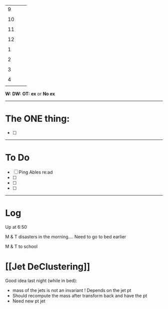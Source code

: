
|     |     |     |
| --- | --- | --- |
| 9   |     |     |
|     |     |     |
| 10  |     |     |
|     |     |     |
| 11  |     |     |
|     |     |     |
| 12  |     |     |
|     |     |     |
| 1   |     |     |
|     |     |     |
| 2   |     |     |
|     |     |     |
| 3   |     |     |
|     |     |     |
| 4   |     |     |
|     |     |     |

**W:**
**DW:**
**OT:**
**ex** or **No ex**

---
# The ONE thing: 
- [ ] 

---
# To Do

- [ ] Ping Ables re:ad
- [ ] 
- [ ] 
- [ ] 

---

# Log

Up at 6:50 

M & T disasters in the morning.... Need to go to bed earlier

M & T to school 

# [[Jet DeClustering]]
Good idea last night (while in bed): 
- mass of the jets is not an invariant ! Depends on the jet pt 
- Should recompute the mass after transform back and have the pt
- Need new pt jet 